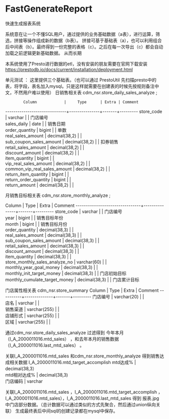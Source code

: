 # FastGenerateReport
快速生成报表系统

系统意在让一个不懂SQL用户，通过提供的业务基础数据（a表），进行运算，筛选，拼接等操作组成新的数据（b表）。
拼接可基于基础表（a），也可以利用组合后中间表（b）。最终得到一份完整的表格（c）。之后在每一次导出（c）都会自动加载之前逻辑更新基础数据。
从而长期

本系统使用了Presto进行数据的etl，没有安装的朋友需要在官网下载安装 https://prestodb.io/docs/current/installation/deployment.html

单元测试 ：
这里提供三个基础表。（也可以通过 PrestoUtil 先扫描presto中的表，将字段，表名加入mysql。只是这样就需要在创建表的时候先按规则备注中文，不然用户难以使用）
日销售相关表 cdm_nsr.store_daily_sales_analyze ;

            Column            |     Type      | Extra | Comment 
------------------------------+---------------+-------+---------
 store_code                   | varchar       |       | 门店编号        
 sales_daily                  | date          |       | 销售日期        
 order_quantity               | bigint        |       | 单数        
 real_sales_amount            | decimal(38,2) |       |         
 sub_coupon_sales_amount      | decimal(38,2) |       | 扣券销售        
 retail_sales_amount          | decimal(38,2) |       |         
 discount_amount              | decimal(38,2) |       |         
 item_quantity                | bigint        |       |         
 vip_real_sales_amount        | decimal(38,2) |       |         
 common_vip_real_sales_amount | decimal(38,2) |       |         
 return_item_quantity         | bigint        |       |         
 return_order_quantity        | bigint        |       |         
 return_amount                | decimal(38,2) |       |     
 
 月销售目标相关表 cdm_nsr.store_monthly_analyze ;
     
  Column             |     Type      | Extra | Comment 
 --------------------------------+---------------+-------+---------
  store_code                     | varchar       |       | 门店编号        
  year                           | bigint        |       | 销售目标年份       
  month                          | bigint        |       | 销售目标月份        
  order_quantity                 | decimal(38,3) |       |         
  real_sales_amount              | decimal(38,3) |       |         
  sub_coupon_sales_amount        | decimal(38,3) |       |         
  retail_sales_amount            | decimal(38,3) |       |         
  discount_amount                | decimal(38,3) |       |         
  item_quantity                  | decimal(38,3) |       |                
  store_monthly_sales_analyze_no | varchar(60)   |       |         
  monthly_year_goal_money        | decimal(38,3) |       |         
  monthly_init_target_money      | decimal(38,3) |       | 门店初始目标        
  monthly_cumulate_target_money  | decimal(38,3) |       | 门店累计目标 
  
  
  
  门店属性相关表 cdm_nsr.store_summary
    Column  |     Type     | Extra | Comment 
  ----------+--------------+-------+---------
   门店编号 | varchar(20)  |       |         
   店名     | varchar      |       |         
   销售渠道 | varchar(255) |       |         
   店铺形式 | varchar(255) |       |         
   区域     | varchar(255) |       |         
   
   
   通过cdm_nsr.store_daily_sales_analyze  过滤得到
   今年本月 （I_A_2000011016.mtd_sales） ，和去年本月的销售数据 （I_A_2000011016.last_mtd_sales） 。
   
   关联I_A_2000011016.mtd_sales 和cdm_nsr.store_monthly_analyze 得到销售达成相关数据
   I_A_2000011016.mtd_target_accomplish 
    mtd达成%     | decimal(38,3）         
    mtd相对达成% | decimal(38,3)       
    门店编码     | varchar      
    
   关联I_A_2000011016.mtd_sales ，I_A_2000011016.mtd_target_accomplish ，I_A_2000011016.mtd_sales），I_A_2000011016.last_mtd_sales
   得到 报表.jpg 中门店部分数据。（总计数据可以通过类似的方式先聚合，然后通过union纵向关联）
   生成最终表后中间sql的创建记录都在mysql中保存。
   
    
   